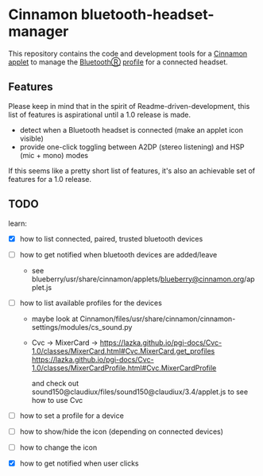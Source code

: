 # Cinnamon bluetooth-headset-manager

This repository contains the code and development tools for a [Cinnamon][] [applet][] to manage the [BluetoothⓇ][] [profile][] for a connected headset.


  [Cinnamon]: https://en.wikipedia.org/wiki/Cinnamon_(software)
  [applet]: https://cinnamon-spices.linuxmint.com/applets
  [BluetoothⓇ]: https://en.wikipedia.org/wiki/Bluetooth
  [profile]: https://en.wikipedia.org/wiki/List_of_Bluetooth_profiles


## Features

Please keep in mind that in the spirit of Readme-driven-development, this list of features is aspirational until a 1.0 release is made.

* detect when a Bluetooth headset is connected (make an applet icon visible)
* provide one-click toggling between A2DP (stereo listening) and HSP (mic + mono) modes

If this seems like a pretty short list of features, it's also an achievable set of features for a 1.0 release.


## TODO

learn:

- [x] how to list connected, paired, trusted bluetooth devices
- [ ] how to get notified when bluetooth devices are added/leave
  - see blueberry/usr/share/cinnamon/applets/blueberry@cinnamon.org/applet.js

- [ ] how to list available profiles for the devices
  - maybe look at Cinnamon/files/usr/share/cinnamon/cinnamon-settings/modules/cs_sound.py
  - Cvc → MixerCard →
    https://lazka.github.io/pgi-docs/Cvc-1.0/classes/MixerCard.html#Cvc.MixerCard.get_profiles
    https://lazka.github.io/pgi-docs/Cvc-1.0/classes/MixerCardProfile.html#Cvc.MixerCardProfile

    and check out sound150@claudiux/files/sound150@claudiux/3.4/applet.js to see how to use Cvc

- [ ] how to set a profile for a device

- [ ] how to show/hide the icon (depending on connected devices)
- [ ] how to change the icon
- [x] how to get notified when user clicks
